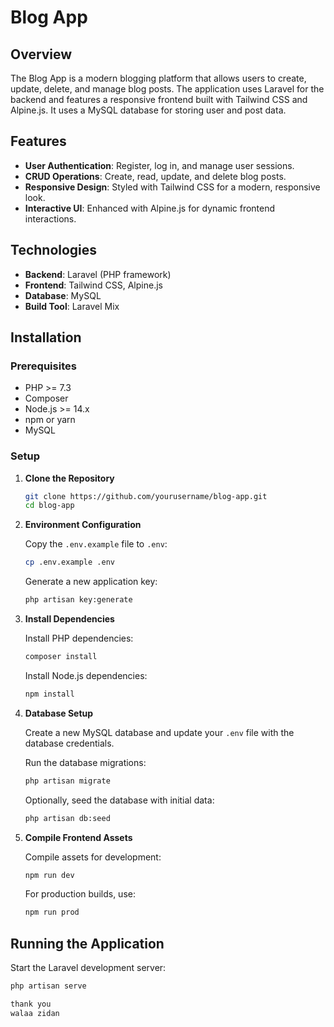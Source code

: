 # Blog App

## Overview

The Blog App is a modern blogging platform that allows users to create, update, delete, and manage blog posts. The application uses Laravel for the backend and features a responsive frontend built with Tailwind CSS and Alpine.js. It uses a MySQL database for storing user and post data.

## Features

- **User Authentication**: Register, log in, and manage user sessions.
- **CRUD Operations**: Create, read, update, and delete blog posts.
- **Responsive Design**: Styled with Tailwind CSS for a modern, responsive look.
- **Interactive UI**: Enhanced with Alpine.js for dynamic frontend interactions.

## Technologies

- **Backend**: Laravel (PHP framework)
- **Frontend**: Tailwind CSS, Alpine.js
- **Database**: MySQL
- **Build Tool**: Laravel Mix

## Installation

### Prerequisites

- PHP >= 7.3
- Composer
- Node.js >= 14.x
- npm or yarn
- MySQL

### Setup

1. **Clone the Repository**

    ```bash
    git clone https://github.com/yourusername/blog-app.git
    cd blog-app
    ```

2. **Environment Configuration**

    Copy the `.env.example` file to `.env`:

    ```bash
    cp .env.example .env
    ```

    Generate a new application key:

    ```bash
    php artisan key:generate
    ```

3. **Install Dependencies**

    Install PHP dependencies:

    ```bash
    composer install
    ```

    Install Node.js dependencies:

    ```bash
    npm install
    ```

4. **Database Setup**

    Create a new MySQL database and update your `.env` file with the database credentials.

    Run the database migrations:

    ```bash
    php artisan migrate
    ```

    Optionally, seed the database with initial data:

    ```bash
    php artisan db:seed
    ```

5. **Compile Frontend Assets**

    Compile assets for development:

    ```bash
    npm run dev
    ```

    For production builds, use:

    ```bash
    npm run prod
    ```

## Running the Application

Start the Laravel development server:

```bash
php artisan serve

thank you
walaa zidan